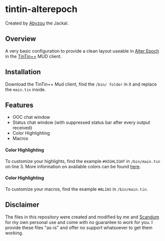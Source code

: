 # tintin-alterepoch

Created by [Abyzou](https://ae-mud.com/wiki/index.php?title=Abyzou_Akui) the Jackal.

## Overview
A very basic configuration to provide a clean layout useable in [Alter Epoch](https://ae-mud.com/) in the [TinTin++](https://tintin.sourceforge.io) MUD client.

## Installation
Download the TinTin++ Mud client, find the `/bin/ folder` in it and replace the `main.tin` inside.

## Features
* OOC chat window
* Status chat window (with suppressed status bar after every output received)
* Color Highlighting
* Macros

#### Color Highlighting
To customize your highlights, find the example `#HIGHLIGHT` in `/bin/main.tin` on line 3. More information on available colors can be found [here](https://tintin.mudhalla.net/manual/highlight.php).

#### Color Highlighting
To customize your macros, find the example `#ALIAS` in `/bin/main.tin`. 

## Disclaimer
The files in this repository were created and modified by me and [Scandum](https://github.com/scandum) for my own personal use and come with no guarantee to work for you. I provide these files "as-is" and offer no support whatsoever to get them working. 
